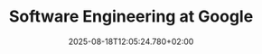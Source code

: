 ---
title: Software Engineering at Google
date: 2025-08-18T12:05:24.780+02:00
category: books
tags: []
excerpt: My highlights
---